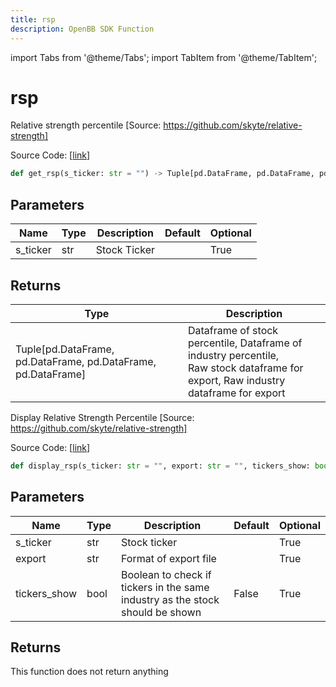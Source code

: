 ```yaml
---
title: rsp
description: OpenBB SDK Function
---
```


import Tabs from '@theme/Tabs';
import TabItem from '@theme/TabItem';

# rsp

<Tabs>
<TabItem value="model" label="Model" default>

Relative strength percentile [Source: https://github.com/skyte/relative-strength]

Source Code: [[link](https://github.com/OpenBB-finance/OpenBBTerminal/tree/main/openbb_terminal/stocks/technical_analysis/rsp_model.py#L16)]

```python
def get_rsp(s_ticker: str = "") -> Tuple[pd.DataFrame, pd.DataFrame, pd.DataFrame, pd.DataFrame]
```
## Parameters

| Name | Type | Description | Default | Optional |
| ---- | ---- | ----------- | ------- | -------- |
| s_ticker | str | Stock Ticker |  | True |

## Returns

| Type | Description |
| ---- | ----------- |
| Tuple[pd.DataFrame, pd.DataFrame, pd.DataFrame, pd.DataFrame] | Dataframe of stock percentile, Dataframe of industry percentile,<br/>Raw stock dataframe for export, Raw industry dataframe for export |



</TabItem>
<TabItem value="view" label="View">

Display Relative Strength Percentile [Source: https://github.com/skyte/relative-strength]

Source Code: [[link](https://github.com/OpenBB-finance/OpenBBTerminal/tree/main/openbb_terminal/stocks/technical_analysis/rsp_view.py#L20)]

```python
def display_rsp(s_ticker: str = "", export: str = "", tickers_show: bool = False) -> None
```
## Parameters

| Name | Type | Description | Default | Optional |
| ---- | ---- | ----------- | ------- | -------- |
| s_ticker | str | Stock ticker |  | True |
| export | str | Format of export file |  | True |
| tickers_show | bool | Boolean to check if tickers in the same industry as the stock should be shown | False | True |

## Returns

This function does not return anything



</TabItem>
</Tabs>
